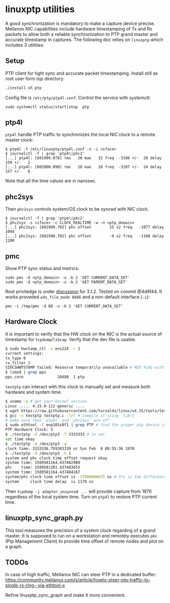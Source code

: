 # linuxptp utilities

A good synchronization is mandatory to make a capture device precise.
Mellanox NIC capabilities include hardware timestamping of Tx and Rx
packets to allow both a reliable synchronization to PTP grand master
and accurate timestamp in captures. The following doc relies on
`linuxptp` which includes 3 utilities:

## Setup

PTP client for tight sync and accurate packet timestamping. Install
still as root user form top directory:

```sh
./install.sh ptp
```

Config file is `/etc/ptp/ptp4l.conf`. Control the service with systemctl:

```
sudo systemctl status|start|stop  ptp
```

## ptp4l

`ptp4l` handle PTP traffic to synchronizes the local NIC clock to a
remote master clock:

```
$ ptp4l -f /etc/linuxptp/ptp4l.conf -s -i <iface>
$ journalctl -f | grep 'ptp4\|phc2'
[...] ptp4l: [601999.078] rms   20 max   32 freq  -3106 +/-  28 delay   159 +/-   2
[...] ptp4l: [602000.090] rms   18 max   28 freq  -3107 +/-  24 delay   157 +/-   6
```

Note that all the time values are in nanosec.

## phc2sys

Then `phc2sys` controls system/OS clock to be synced with NIC clock.

```
$ journalctl -f | grep 'ptp4\|phc2'
$ phc2sys -s <iface> -c CLOCK_REALTIME -w -n <ptp_domain>
[...] phc2sys: [601999.702] phc offset        25 s2 freq   -1077 delay   1094
[...] phc2sys: [601998.702] phc offset        -9 s2 freq   -1108 delay   1100
```

## pmc

Show PTP sync status and metrics:

```
sudo pmc -d <ptp_domain> -u -b 2 'GET CURRENT_DATA_SET'
sudo pmc -d <ptp_domain> -u -b 2 'GET PARENT_DATA_SET'
```

Root priviledge is under [discussion](https://www.mail-archive.com/linuxptp-devel@lists.sourceforge.net/msg05540.html)
for 3.1.2. Tested on commit @4d9f44. It works proveded `uds_file_mode 0666`
and a non-default interface (`-i`):

```
pmc -i /tmp/pmc -d 88 -u -b 2 'GET CURRENT_DATA_SET'
```

## Hardware Clock

It is important to verify that the HW clock on the NIC is the actual
source of timestamp for `tcpdump`/`libcap`. Verify that the dev file is
usable.

```sh
$ sudo hwstamp_ctl -i ens224 -r 1
current settings:
tx_type 0
rx_filter 1
SIOCSHWTSTAMP failed: Resource temporarily unavailable # RED FLAG with a Intel in a VM !!!!!!!
$ lsmod | grep pps
pps_core               20480  1 ptp
```

`testptp` can interact with this clock to manually set and measure both hardware and system time.

```sh
$ uname -a # get your kernel version
Linux ..... 4.15.0-112-generic ....
$ wget https://raw.githubusercontent.com/torvalds/linux/v4.15/tools/testing/selftests/ptp/testptp.c # get ptp tester from kernel source
$ gcc -o testptp testptp.c -lrt # compile it using `librt`
# make sure that `ptp4l` and `phc2sys` are off
$ sudo ethtool -T enp101s0f1 | grep PTP # find the proper ptp device id
PTP Hardware Clock: 3
$ ./testptp -d /dev/ptp3 -T 3333333 # in sec
set time okay
$ ./testptp -d /dev/ptp3 -g
clock time: 3333336.759303339 or Sun Feb  8 08:55:36 1970
$ ./testptp -d /dev/ptp3 -k 1
system and phc clock time offset request okay
system time: 1589581164.437482989
phc    time: 1589581201.437483653
system time: 1589581164.437484167
system/phc clock time offset is -37000000075 ns # 37s is the difference between UTC and International Atomic Time (TAI)
system     clock time delay  is 1178 ns
```

Then `tcpdump -j adapter_unsynced ...` will provide capture from 1970
regardless of the local system time. Turn on `ptp4l` to restore PTP
current time.

## linuxptp_sync_graph.py

This tool measures the precision of a system clock regarding of a grand
master. It is supposed to run on a workstation and remotely executes
`pmc` (Ptp Management Client) to provide time offset of remote nodes and
plot on a graph.

## TODOs

In case of high traffic, Mellanox NIC can steer PTP in a dedicated
buffer: https://community.mellanox.com/s/article/howto-steer-ptp-traffic-to-single-rx-ring--via-ethtool-x

Refine linuxptp_sync_graph and make it more convenient.
